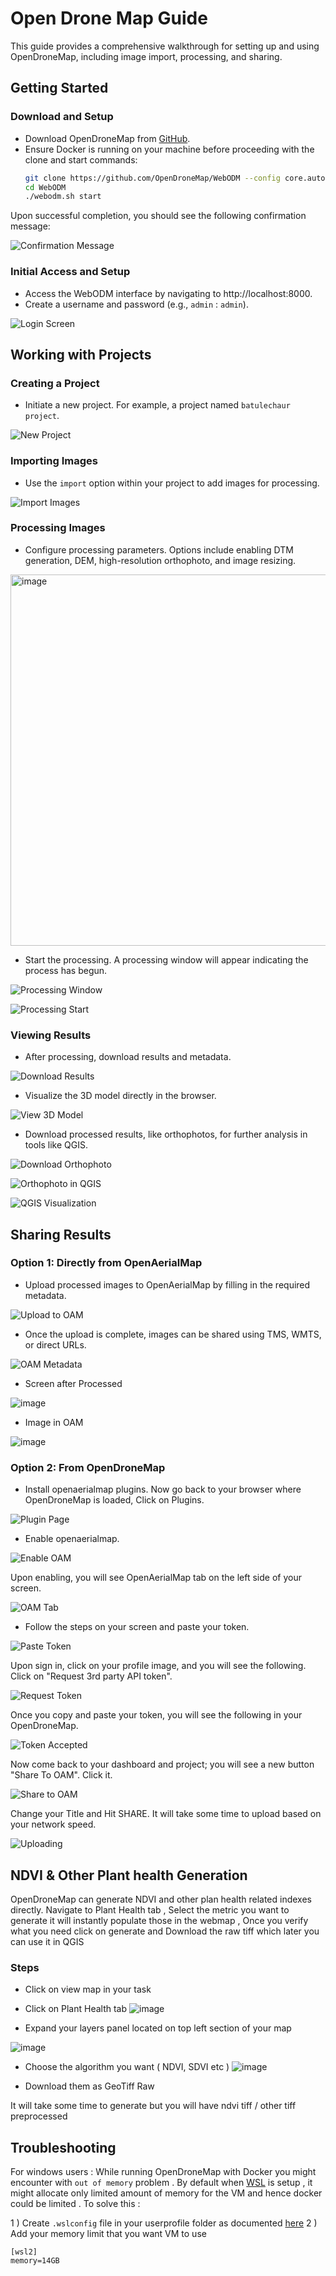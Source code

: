 # Open Drone Map Guide

This guide provides a comprehensive walkthrough for setting up and using OpenDroneMap, including image import, processing, and sharing.

## Getting Started

### Download and Setup

- Download OpenDroneMap from [GitHub](https://github.com/OpenDroneMap/WebODM/).
- Ensure Docker is running on your machine before proceeding with the clone and start commands:
  ```bash
  git clone https://github.com/OpenDroneMap/WebODM --config core.autocrlf=input --depth 1
  cd WebODM
  ./webodm.sh start
  ```

Upon successful completion, you should see the following confirmation message:

![Confirmation Message](https://github.com/kshitijrajsharma/e2eTemplate/assets/36752999/d79c6224-cd16-4527-8657-81da5f98dc0a)

### Initial Access and Setup

- Access the WebODM interface by navigating to http://localhost:8000.
- Create a username and password (e.g., `admin` : `admin`).

![Login Screen](https://github.com/kshitijrajsharma/e2eTemplate/assets/36752999/248db0c5-a324-4926-8df6-92a525f28352)

## Working with Projects

### Creating a Project

- Initiate a new project. For example, a project named `batulechaur project`.

![New Project](https://github.com/kshitijrajsharma/e2eTemplate/assets/36752999/c4963779-7a10-4597-976d-21f5394ae839)

### Importing Images

- Use the `import` option within your project to add images for processing.

![Import Images](https://github.com/kshitijrajsharma/e2eTemplate/assets/36752999/fa306d90-3af4-40e5-baeb-3f1ecd2385e4)

### Processing Images

- Configure processing parameters. Options include enabling DTM generation, DEM, high-resolution orthophoto, and image resizing.
<img width="594" alt="image" src="https://github.com/kshitijrajsharma/e2eTemplate/assets/36752999/1a05cc53-9278-432c-9a41-3ad4d34362c4">

- Start the processing. A processing window will appear indicating the process has begun.

![Processing Window](https://github.com/kshitijrajsharma/e2eTemplate/assets/36752999/296a1599-c31e-481b-8a69-f2652f3a4d99)

![Processing Start](https://github.com/kshitijrajsharma/e2eTemplate/assets/36752999/1aac79cd-c7a6-45bd-a83e-2cb1bb36269c)

### Viewing Results

- After processing, download results and metadata.

![Download Results](https://github.com/kshitijrajsharma/e2eTemplate/assets/36752999/5ebbd181-b21d-4ce7-af1c-8dd8c1cd167b)

- Visualize the 3D model directly in the browser.

![View 3D Model](https://github.com/kshitijrajsharma/e2eTemplate/assets/36752999/a8dd2657-695e-45a8-b3b8-7a11210622db)

- Download processed results, like orthophotos, for further analysis in tools like QGIS.

![Download Orthophoto](https://github.com/kshitijrajsharma/e2eTemplate/assets/36752999/1d1160d3-6c4e-4421-bed7-060d41011771)

![Orthophoto in QGIS](https://github.com/kshitijrajsharma/e2eTemplate/assets/36752999/0af32bb5-1435-4f66-8ca4-faf8f8e826b5)

![QGIS Visualization](https://github.com/kshitijrajsharma/e2eTemplate/assets/36752999/d5da662f-cda4-445d-83d5-c313f8b35c2c)

## Sharing Results

### Option 1: Directly from OpenAerialMap

- Upload processed images to OpenAerialMap by filling in the required metadata.

![Upload to OAM](https://github.com/kshitijrajsharma/e2eTemplate/assets/36752999/78a82706-3afd-4f38-9d9b-7ced6d250309)

- Once the upload is complete, images can be shared using TMS, WMTS, or direct URLs.

![OAM Metadata](https://github.com/kshitijrajsharma/e2eTemplate/assets/36752999/09408792-91e2-4717-a150-5528ee812cfd)

- Screen after Processed 

![image](https://github.com/kshitijrajsharma/e2eTemplate/assets/36752999/3548d581-1aaf-46d4-bab9-e0d1bfcd3b34)

- Image in OAM

![image](https://github.com/kshitijrajsharma/e2eTemplate/assets/36752999/2ea616fd-9d9a-47a9-8c80-e112e612a169)


### Option 2: From OpenDroneMap

- Install openaerialmap plugins. Now go back to your browser where OpenDroneMap is loaded, Click on Plugins.

![Plugin Page](https://github.com/kshitijrajsharma/e2eTemplate/assets/36752999/7a89b150-4c39-4f59-b746-14ca9ed345b3)

- Enable openaerialmap.

![Enable OAM](https://github.com/kshitijrajsharma/e2eTemplate/assets/36752999/bfb93833-911a-4942-8f21-5c2f36d449e0)

Upon enabling, you will see OpenAerialMap tab on the left side of your screen.

![OAM Tab](https://github.com/kshitijrajsharma/e2eTemplate/assets/36752999/8a1879a8-b366-4a72-bf00-2283adc5cb86)

- Follow the steps on your screen and paste your token.

![Paste Token](https://github.com/kshitijrajsharma/e2eTemplate/assets/36752999/876ddfd2-1c2c-47a0-8191-230e27bf3f89)

Upon sign in, click on your profile image, and you will see the following. Click on "Request 3rd party API token".

![Request Token](https://github.com/kshitijrajsharma/e2eTemplate/assets/36752999/4cadd31a-d85d-4c5c-863b-b0ff8b9ab3f5)

Once you copy and paste your token, you will see the following in your OpenDroneMap.

![Token Accepted](https://github.com/kshitijrajsharma/e2eTemplate/assets/36752999/d6ccbfd6-d995-4e67-834b-602dc656667b)

Now come back to your dashboard and project; you will see a new button "Share To OAM". Click it.

![Share to OAM](https://github.com/kshitijrajsharma/e2eTemplate/assets/36752999/45712656-ee0d-4e89-8d54-917586ec11b3)

Change your Title and Hit SHARE. It will take some time to upload based on your network speed.

![Uploading](https://github.com/kshitijrajsharma/e2eTemplate/assets/36752999/10bab070-1133-420d-8b03-bbe2d19db593)


## NDVI & Other Plant health Generation 

OpenDroneMap can generate NDVI and other plan health related indexes directly. Navigate to Plant Health tab , Select the metric you want to generate it will instantly populate those in the webmap , Once you verify what you need click on generate and Download the raw tiff which later you can use it in QGIS 

### Steps 

- Click on view map in your task 

- Click on Plant Health tab 
![image](https://github.com/kshitijrajsharma/e2etemplate/assets/36752999/e96b4df3-b22b-45c7-a857-896c6dc38c33)

- Expand your layers panel located on top left section of your map 

![image](https://github.com/kshitijrajsharma/e2etemplate/assets/36752999/47343cff-b891-4702-af45-947ad8e675e4)

- Choose the algorithm you want ( NDVI, SDVI etc ) 
![image](https://github.com/kshitijrajsharma/e2etemplate/assets/36752999/eddcb17b-7b61-4818-8a58-760d89c47f64)

- Download them as GeoTiff Raw 

It will take some time to generate but you will have ndvi tiff / other tiff preprocessed 


## Troubleshooting 


For windows users : While running OpenDroneMap with Docker you might encounter with `out of memory` problem . By default when [WSL](https://learn.microsoft.com/en-us/windows/wsl/install) is setup , it might allocate only limited amount of memory for the VM and hence docker could be limited . To solve this : 

1 ) Create `.wslconfig` file in your userprofile folder as documented [here](https://learn.microsoft.com/en-us/windows/wsl/wsl-config#wslconfig)
2 ) Add your memory limit that you want VM to use 

```
[wsl2]
memory=14GB
```


